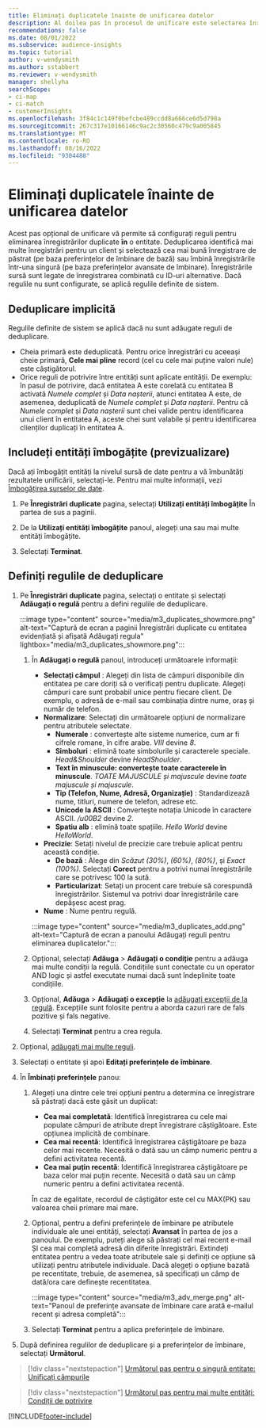 ```yaml
---
title: Eliminați duplicatele înainte de unificarea datelor
description: Al doilea pas în procesul de unificare este selectarea înregistrării pe care să o păstrați atunci când sunt găsite duplicate.
recommendations: false
ms.date: 08/01/2022
ms.subservice: audience-insights
ms.topic: tutorial
author: v-wendysmith
ms.author: sstabbert
ms.reviewer: v-wendysmith
manager: shellyha
searchScope:
- ci-map
- ci-match
- customerInsights
ms.openlocfilehash: 3f84c1c149f0befcbe489ccdd8a666ce6d5d798a
ms.sourcegitcommit: 267c317e10166146c9ac2c30560c479c9a005845
ms.translationtype: MT
ms.contentlocale: ro-RO
ms.lasthandoff: 08/16/2022
ms.locfileid: "9304488"
---
```

# <a name="remove-duplicates-before-unifying-data"></a>Eliminați duplicatele înainte de unificarea datelor

Acest pas opțional de unificare vă permite să configurați reguli pentru eliminarea înregistrărilor duplicate **în** o entitate. Deduplicarea identifică mai multe înregistrări pentru un client și selectează cea mai bună înregistrare de păstrat (pe baza preferințelor de îmbinare de bază) sau îmbină înregistrările într-una singură (pe baza preferințelor avansate de îmbinare). Înregistrările sursă sunt legate de înregistrarea combinată cu ID-uri alternative. Dacă regulile nu sunt configurate, se aplică regulile definite de sistem.

## <a name="default-deduplication"></a>Deduplicare implicită

Regulile definite de sistem se aplică dacă nu sunt adăugate reguli de deduplicare.

- Cheia primară este deduplicată.
  Pentru orice înregistrări cu aceeași cheie primară, **Cele mai pline** record (cel cu cele mai puține valori nule) este câștigătorul.
- Orice reguli de potrivire între entități sunt aplicate entității.
  De exemplu: în pasul de potrivire, dacă entitatea A este corelată cu entitatea B activată *Numele complet* și *Data nașterii*, atunci entitatea A este, de asemenea, deduplicată de *Numele complet* și *Data nașterii*. Pentru că *Numele complet* și *Data nașterii* sunt chei valide pentru identificarea unui client în entitatea A, aceste chei sunt valabile și pentru identificarea clienților duplicați în entitatea A.

## <a name="include-enriched-entities-preview"></a>Includeți entități îmbogățite (previzualizare)

Dacă ați îmbogățit entități la nivelul sursă de date pentru a vă îmbunătăți rezultatele unificării, selectați-le. Pentru mai multe informații, vezi [Îmbogățirea surselor de date](data-sources-enrichment.md).

1. Pe **Înregistrări duplicate** pagina, selectați **Utilizați entități îmbogățite** În partea de sus a paginii.

1. De la **Utilizați entități îmbogățite** panoul, alegeți una sau mai multe entități îmbogățite.

1. Selectați **Terminat**.

## <a name="define-deduplication-rules"></a>Definiți regulile de deduplicare

1. Pe **Înregistrări duplicate** pagina, selectați o entitate și selectați **Adăugați o regulă** pentru a defini regulile de deduplicare.

   :::image type="content" source="media/m3_duplicates_showmore.png" alt-text="Captură de ecran a paginii Înregistrări duplicate cu entitatea evidențiată și afișată Adăugați regula"  lightbox="media/m3_duplicates_showmore.png":::

   1. În **Adăugați o regulă** panoul, introduceți următoarele informații:
      - **Selectați câmpul** : Alegeți din lista de câmpuri disponibile din entitatea pe care doriți să o verificați pentru duplicate. Alegeți câmpuri care sunt probabil unice pentru fiecare client. De exemplu, o adresă de e-mail sau combinația dintre nume, oraș și număr de telefon.
      - **Normalizare**: Selectați din următoarele opțiuni de normalizare pentru atributele selectate.
        - **Numerale** : convertește alte sisteme numerice, cum ar fi cifrele romane, în cifre arabe. *VIII* devine *8*.
        - **Simboluri** : elimină toate simbolurile și caracterele speciale. *Head&Shoulder* devine *HeadShoulder*.
        - **Text în minuscule: convertește toate caracterele în minuscule**. *TOATE MAJUSCULE și majuscule* devine *toate majuscule și majuscule*.
        - **Tip (Telefon, Nume, Adresă, Organizație)** : Standardizează nume, titluri, numere de telefon, adrese etc.
        - **Unicode la ASCII** : Convertește notația Unicode în caractere ASCII. */u00B2* devine *2*.
        - **Spatiu alb** : elimină toate spațiile. *Hello   World* devine *HelloWorld*.
      - **Precizie**: Setați nivelul de precizie care trebuie aplicat pentru această condiție.
        - **De bază** : Alege din *Scăzut (30%)*, *(60%)*, *(80%)*, și *Exact (100%)*. Selectați **Corect** pentru a potrivi numai înregistrările care se potrivesc 100 la sută.
        - **Particularizat**: Setați un procent care trebuie să corespundă înregistrărilor. Sistemul va potrivi doar înregistrările care depășesc acest prag.
      - **Nume** : Nume pentru regulă.

      :::image type="content" source="media/m3_duplicates_add.png" alt-text="Captură de ecran a panoului Adăugați reguli pentru eliminarea duplicatelor.":::

   1. Opțional, selectați **Adăuga** > **Adăugați o condiție** pentru a adăuga mai multe condiții la regulă. Condițiile sunt conectate cu un operator AND logic și astfel executate numai dacă sunt îndeplinite toate condițiile.

   1. Opțional, **Adăuga** > **Adăugați o excepție** la [adăugați excepții de la regulă](match-entities.md#add-exceptions-to-a-rule). Excepțiile sunt folosite pentru a aborda cazuri rare de fals pozitive și fals negative.

   1. Selectați **Terminat** pentru a crea regula.

1. Opțional, [adăugați mai multe reguli](#define-deduplication-rules).

1. Selectați o entitate și apoi **Editați preferințele de îmbinare**.

1. În **Îmbinați preferințele** panou:
   1. Alegeți una dintre cele trei opțiuni pentru a determina ce înregistrare să păstrați dacă este găsit un duplicat:
      - **Cea mai completată**: Identifică înregistrarea cu cele mai populate câmpuri de atribute drept înregistrare câștigătoare. Este opțiunea implicită de combinare.
      - **Cea mai recentă**: Identifică înregistrarea câștigătoare pe baza celor mai recente. Necesită o dată sau un câmp numeric pentru a defini activitatea recentă.
      - **Cea mai puțin recentă**: Identifică înregistrarea câștigătoare pe baza celor mai puțin recente. Necesită o dată sau un câmp numeric pentru a defini activitatea recentă.

      În caz de egalitate, recordul de câștigător este cel cu MAX(PK) sau valoarea cheii primare mai mare.

   1. Opțional, pentru a defini preferințele de îmbinare pe atributele individuale ale unei entități, selectați **Avansat** în partea de jos a panoului. De exemplu, puteți alege să păstrați cel mai recent e-mail ȘI cea mai completă adresă din diferite înregistrări. Extindeți entitatea pentru a vedea toate atributele sale și definiți ce opțiune să utilizați pentru atributele individuale. Dacă alegeți o opțiune bazată pe recentitate, trebuie, de asemenea, să specificați un câmp de dată/ora care definește recentitatea.

      :::image type="content" source="media/m3_adv_merge.png" alt-text="Panoul de preferințe avansate de îmbinare care arată e-mailul recent și adresa completă":::

   1. Selectați **Terminat** pentru a aplica preferințele de îmbinare.

1. După definirea regulilor de deduplicare și a preferințelor de îmbinare, selectați **Următorul**.
  
> [!div class="nextstepaction"]
> [Următorul pas pentru o singură entitate: Unificați câmpurile](merge-entities.md)

> [!div class="nextstepaction"]
> [Următorul pas pentru mai multe entități: Condiții de potrivire](match-entities.md)

[!INCLUDE[footer-include](includes/footer-banner.md)]
